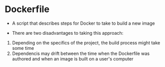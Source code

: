 # Dockerfile

- A script that describes steps for Docker to take to build a new image

* There are two disadvantages to taking this approach:

1. Depending on the specifics of the project, the build process might take some time
2. Dependencis may drift between the time when the Dockerfile was authored and
   when an image is built on a user's computer
